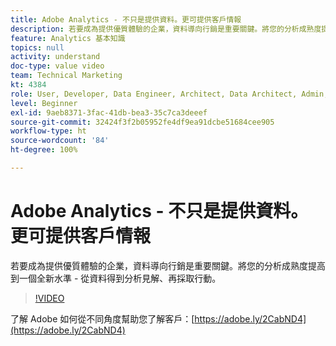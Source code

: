 ```yaml
---
title: Adobe Analytics - 不只是提供資料。更可提供客戶情報
description: 若要成為提供優質體驗的企業，資料導向行銷是重要關鍵。將您的分析成熟度提高到一個全新水準 - 從資料得到分析見解、再採取行動。
feature: Analytics 基本知識
topics: null
activity: understand
doc-type: value video
team: Technical Marketing
kt: 4384
role: User, Developer, Data Engineer, Architect, Data Architect, Admin, Leader
level: Beginner
exl-id: 9aeb8371-3fac-41db-bea3-35c7ca3deeef
source-git-commit: 32424f3f2b05952fe4df9ea91dcbe51684cee905
workflow-type: ht
source-wordcount: '84'
ht-degree: 100%

---
```


# Adobe Analytics - 不只是提供資料。更可提供客戶情報

若要成為提供優質體驗的企業，資料導向行銷是重要關鍵。將您的分析成熟度提高到一個全新水準 - 從資料得到分析見解、再採取行動。

>[!VIDEO](https://video.tv.adobe.com/v/31502/?quality=12)

了解 Adobe 如何從不同角度幫助您了解客戶：[https://adobe.ly/2CabND4](https://adobe.ly/2CabND4)
